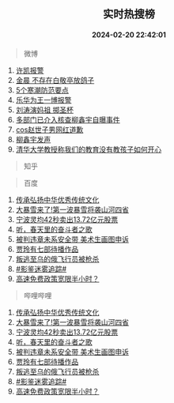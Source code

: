 <div align="center"><h2>实时热搜榜</h2><h4>2024-02-20 22:42:01</h4></div>

> 微博  

1. [许凯报警](https://s.weibo.com/weibo?q=%E8%AE%B8%E5%87%AF%E6%8A%A5%E8%AD%A6&t=31&band_rank=1&Refer=top)<br />
2. [金晨 不存在白敬亭放鸽子](https://s.weibo.com/weibo?q=%E9%87%91%E6%99%A8%20%E4%B8%8D%E5%AD%98%E5%9C%A8%E7%99%BD%E6%95%AC%E4%BA%AD%E6%94%BE%E9%B8%BD%E5%AD%90&t=31&band_rank=2&Refer=top)<br />
3. [5个寒潮防范要点](https://s.weibo.com/weibo?q=%235%E4%B8%AA%E5%AF%92%E6%BD%AE%E9%98%B2%E8%8C%83%E8%A6%81%E7%82%B9%23&t=31&band_rank=3&Refer=top)<br />
4. [乐华为王一博报警](https://s.weibo.com/weibo?q=%E4%B9%90%E5%8D%8E%E4%B8%BA%E7%8E%8B%E4%B8%80%E5%8D%9A%E6%8A%A5%E8%AD%A6&t=31&band_rank=4&Refer=top)<br />
5. [刘涛演妈祖 掷圣杯](https://s.weibo.com/weibo?q=%E5%88%98%E6%B6%9B%E6%BC%94%E5%A6%88%E7%A5%96%20%E6%8E%B7%E5%9C%A3%E6%9D%AF&t=31&band_rank=5&Refer=top)<br />
6. [多部门已介入核查柳鑫宇自曝事件](https://s.weibo.com/weibo?q=%23%E5%A4%9A%E9%83%A8%E9%97%A8%E5%B7%B2%E4%BB%8B%E5%85%A5%E6%A0%B8%E6%9F%A5%E6%9F%B3%E9%91%AB%E5%AE%87%E8%87%AA%E6%9B%9D%E4%BA%8B%E4%BB%B6%23&t=31&band_rank=6&Refer=top)<br />
7. [cos赵世子男网红道歉](https://s.weibo.com/weibo?q=%23cos%E8%B5%B5%E4%B8%96%E5%AD%90%E7%94%B7%E7%BD%91%E7%BA%A2%E9%81%93%E6%AD%89%23&t=31&band_rank=7&Refer=top)<br />
8. [柳鑫宇发声](https://s.weibo.com/weibo?q=%E6%9F%B3%E9%91%AB%E5%AE%87%E5%8F%91%E5%A3%B0&t=31&band_rank=8&Refer=top)<br />
9. [清华大学教授称我们的教育没有教孩子如何开心](https://s.weibo.com/weibo?q=%23%E6%B8%85%E5%8D%8E%E5%A4%A7%E5%AD%A6%E6%95%99%E6%8E%88%E7%A7%B0%E6%88%91%E4%BB%AC%E7%9A%84%E6%95%99%E8%82%B2%E6%B2%A1%E6%9C%89%E6%95%99%E5%AD%A9%E5%AD%90%E5%A6%82%E4%BD%95%E5%BC%80%E5%BF%83%23&t=31&band_rank=9&Refer=top)<br />

> 知乎  


> 百度  

1. [传承弘扬中华优秀传统文化](https://www.baidu.com/s?wd=%E4%BC%A0%E6%89%BF%E5%BC%98%E6%89%AC%E4%B8%AD%E5%8D%8E%E4%BC%98%E7%A7%80%E4%BC%A0%E7%BB%9F%E6%96%87%E5%8C%96&sa=fyb_news&rsv_dl=fyb_news)<br />
2. [大暴雪来了!第一波暴雪将袭山河四省](https://www.baidu.com/s?wd=%E5%A4%A7%E6%9A%B4%E9%9B%AA%E6%9D%A5%E4%BA%86%21%E7%AC%AC%E4%B8%80%E6%B3%A2%E6%9A%B4%E9%9B%AA%E5%B0%86%E8%A2%AD%E5%B1%B1%E6%B2%B3%E5%9B%9B%E7%9C%81&sa=fyb_news&rsv_dl=fyb_news)<br />
3. [宁波灵均42秒卖出13.72亿元股票](https://www.baidu.com/s?wd=%E5%AE%81%E6%B3%A2%E7%81%B5%E5%9D%8742%E7%A7%92%E5%8D%96%E5%87%BA13.72%E4%BA%BF%E5%85%83%E8%82%A1%E7%A5%A8&sa=fyb_news&rsv_dl=fyb_news)<br />
4. [听，春天里的奋斗者之歌](https://www.baidu.com/s?wd=%E5%90%AC%EF%BC%8C%E6%98%A5%E5%A4%A9%E9%87%8C%E7%9A%84%E5%A5%8B%E6%96%97%E8%80%85%E4%B9%8B%E6%AD%8C&sa=fyb_news&rsv_dl=fyb_news)<br />
5. [被判违章未系安全带 美术生画图申诉](https://www.baidu.com/s?wd=%E8%A2%AB%E5%88%A4%E8%BF%9D%E7%AB%A0%E6%9C%AA%E7%B3%BB%E5%AE%89%E5%85%A8%E5%B8%A6+%E7%BE%8E%E6%9C%AF%E7%94%9F%E7%94%BB%E5%9B%BE%E7%94%B3%E8%AF%89&sa=fyb_news&rsv_dl=fyb_news)<br />
6. [贾玲有七部待播作品](https://www.baidu.com/s?wd=%E8%B4%BE%E7%8E%B2%E6%9C%89%E4%B8%83%E9%83%A8%E5%BE%85%E6%92%AD%E4%BD%9C%E5%93%81&sa=fyb_news&rsv_dl=fyb_news)<br />
7. [叛逃至乌的俄飞行员被枪杀](https://www.baidu.com/s?wd=%E5%8F%9B%E9%80%83%E8%87%B3%E4%B9%8C%E7%9A%84%E4%BF%84%E9%A3%9E%E8%A1%8C%E5%91%98%E8%A2%AB%E6%9E%AA%E6%9D%80&sa=fyb_news&rsv_dl=fyb_news)<br />
8. [#影鉴迷雾追踪#](https://www.baidu.com/s?wd=%23%E5%BD%B1%E9%89%B4%E8%BF%B7%E9%9B%BE%E8%BF%BD%E8%B8%AA%23&sa=fyb_news&rsv_dl=fyb_news)<br />
9. [高速免费政策宽限半小时？](https://www.baidu.com/s?wd=%E9%AB%98%E9%80%9F%E5%85%8D%E8%B4%B9%E6%94%BF%E7%AD%96%E5%AE%BD%E9%99%90%E5%8D%8A%E5%B0%8F%E6%97%B6%EF%BC%9F&sa=fyb_news&rsv_dl=fyb_news)<br />

> 哔哩哔哩  

1. [传承弘扬中华优秀传统文化](https://www.baidu.com/s?wd=%E4%BC%A0%E6%89%BF%E5%BC%98%E6%89%AC%E4%B8%AD%E5%8D%8E%E4%BC%98%E7%A7%80%E4%BC%A0%E7%BB%9F%E6%96%87%E5%8C%96&sa=fyb_news&rsv_dl=fyb_news)<br />
2. [大暴雪来了!第一波暴雪将袭山河四省](https://www.baidu.com/s?wd=%E5%A4%A7%E6%9A%B4%E9%9B%AA%E6%9D%A5%E4%BA%86%21%E7%AC%AC%E4%B8%80%E6%B3%A2%E6%9A%B4%E9%9B%AA%E5%B0%86%E8%A2%AD%E5%B1%B1%E6%B2%B3%E5%9B%9B%E7%9C%81&sa=fyb_news&rsv_dl=fyb_news)<br />
3. [宁波灵均42秒卖出13.72亿元股票](https://www.baidu.com/s?wd=%E5%AE%81%E6%B3%A2%E7%81%B5%E5%9D%8742%E7%A7%92%E5%8D%96%E5%87%BA13.72%E4%BA%BF%E5%85%83%E8%82%A1%E7%A5%A8&sa=fyb_news&rsv_dl=fyb_news)<br />
4. [听，春天里的奋斗者之歌](https://www.baidu.com/s?wd=%E5%90%AC%EF%BC%8C%E6%98%A5%E5%A4%A9%E9%87%8C%E7%9A%84%E5%A5%8B%E6%96%97%E8%80%85%E4%B9%8B%E6%AD%8C&sa=fyb_news&rsv_dl=fyb_news)<br />
5. [被判违章未系安全带 美术生画图申诉](https://www.baidu.com/s?wd=%E8%A2%AB%E5%88%A4%E8%BF%9D%E7%AB%A0%E6%9C%AA%E7%B3%BB%E5%AE%89%E5%85%A8%E5%B8%A6+%E7%BE%8E%E6%9C%AF%E7%94%9F%E7%94%BB%E5%9B%BE%E7%94%B3%E8%AF%89&sa=fyb_news&rsv_dl=fyb_news)<br />
6. [贾玲有七部待播作品](https://www.baidu.com/s?wd=%E8%B4%BE%E7%8E%B2%E6%9C%89%E4%B8%83%E9%83%A8%E5%BE%85%E6%92%AD%E4%BD%9C%E5%93%81&sa=fyb_news&rsv_dl=fyb_news)<br />
7. [叛逃至乌的俄飞行员被枪杀](https://www.baidu.com/s?wd=%E5%8F%9B%E9%80%83%E8%87%B3%E4%B9%8C%E7%9A%84%E4%BF%84%E9%A3%9E%E8%A1%8C%E5%91%98%E8%A2%AB%E6%9E%AA%E6%9D%80&sa=fyb_news&rsv_dl=fyb_news)<br />
8. [#影鉴迷雾追踪#](https://www.baidu.com/s?wd=%23%E5%BD%B1%E9%89%B4%E8%BF%B7%E9%9B%BE%E8%BF%BD%E8%B8%AA%23&sa=fyb_news&rsv_dl=fyb_news)<br />
9. [高速免费政策宽限半小时？](https://www.baidu.com/s?wd=%E9%AB%98%E9%80%9F%E5%85%8D%E8%B4%B9%E6%94%BF%E7%AD%96%E5%AE%BD%E9%99%90%E5%8D%8A%E5%B0%8F%E6%97%B6%EF%BC%9F&sa=fyb_news&rsv_dl=fyb_news)<br />
